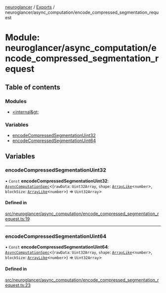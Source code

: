 [neuroglancer](../README.md) / [Exports](../modules.md) / neuroglancer/async\_computation/encode\_compressed\_segmentation\_request

# Module: neuroglancer/async\_computation/encode\_compressed\_segmentation\_request

## Table of contents

### Modules

- [&lt;internal\&gt;](neuroglancer_async_computation_encode_compressed_segmentation_request._internal_.md)

### Variables

- [encodeCompressedSegmentationUint32](neuroglancer_async_computation_encode_compressed_segmentation_request.md#encodecompressedsegmentationuint32)
- [encodeCompressedSegmentationUint64](neuroglancer_async_computation_encode_compressed_segmentation_request.md#encodecompressedsegmentationuint64)

## Variables

### encodeCompressedSegmentationUint32

• `Const` **encodeCompressedSegmentationUint32**: [`AsyncComputationSpec`](../interfaces/neuroglancer_async_computation.AsyncComputationSpec.md)<(`rawData`: `Uint32Array`, `shape`: [`ArrayLike`](../interfaces/neuroglancer_async_computation_encode_compressed_segmentation_request._internal_.ArrayLike.md)<`number`\>, `blockSize`: [`ArrayLike`](../interfaces/neuroglancer_async_computation_encode_compressed_segmentation_request._internal_.ArrayLike.md)<`number`\>) => `Uint32Array`\>

#### Defined in

[src/neuroglancer/async_computation/encode_compressed_segmentation_request.ts:19](https://github.com/ActiveBrainAtlas2/neuroglancer/blob/91617476/src/neuroglancer/async_computation/encode_compressed_segmentation_request.ts#L19)

___

### encodeCompressedSegmentationUint64

• `Const` **encodeCompressedSegmentationUint64**: [`AsyncComputationSpec`](../interfaces/neuroglancer_async_computation.AsyncComputationSpec.md)<(`rawData`: `Uint32Array`, `shape`: [`ArrayLike`](../interfaces/neuroglancer_async_computation_encode_compressed_segmentation_request._internal_.ArrayLike.md)<`number`\>, `blockSize`: [`ArrayLike`](../interfaces/neuroglancer_async_computation_encode_compressed_segmentation_request._internal_.ArrayLike.md)<`number`\>) => `Uint32Array`\>

#### Defined in

[src/neuroglancer/async_computation/encode_compressed_segmentation_request.ts:23](https://github.com/ActiveBrainAtlas2/neuroglancer/blob/91617476/src/neuroglancer/async_computation/encode_compressed_segmentation_request.ts#L23)
